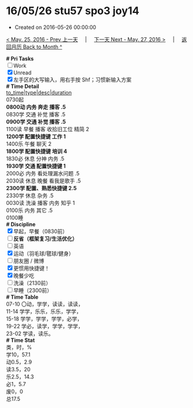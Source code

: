# 16/05/26 stu57 spo3 joy14

- Created on 2016-05-26 00:00:00

[< May. 25, 2016 - Prev 上一天](/lifelogs/2016/05/d25.md) &nbsp; &nbsp; | &nbsp; &nbsp; [下一天 Next - May. 27, 2016 >](/lifelogs/2016/05/d27.md) &nbsp; &nbsp; |  &nbsp; &nbsp; [返回月历 Back to Month ^](/lifelogs/2016/05/index.md)
<br/>    <div><b># Pri Tasks</b></div><div><input type="checkbox"/>Work</div><div><input checked="true" type="checkbox"/>Unread</div><div><input checked="true" type="checkbox"/>左手区的大写输入，用右手按 Shf；习惯新输入方案</div><div><b># Time Detail</b></div>    <div><u>to_time|type|desc|duration</u></div>    <div>0730起</div>    <div><b>0800动 内务 奔走 播客 .5</b></div>    <div>0830学 交通 补觉 播客 .5</div>    <div><b>0900学 交通 补觉 播客 .5</b></div><div>1100读 早餐 播客 收拾旧工位 精简 2</div>    <div><b>1200学 配置快捷键 工作 1</b></div><div>1400乐 午餐 聊天 2</div>    <div><b>1800学 配置快捷键 培训 4</b></div><div>1830必 休息 分神 内务 .5</div>    <div><b>1930学 交通 配置快捷键 1</b></div>    <div>2000必 内务 看处理漏水问题 .5</div><div>2030读 休息 晚餐 看我是歌手 .5</div>    <div><b>2300学 配置、熟悉快捷键 2.5</b></div>    <div>2330学 休息 杂务 .5</div><div>0030读 洗澡 播客 内务 知乎 1</div>    <div>0100乐 内务 其它 .5</div>    <div>0100睡</div><div><b># Discipline</b></div><div><input checked="true" type="checkbox"/>早起，早餐（0830前）</div><div><b><input type="checkbox"/></b><b>反省（框架复习/生活优化）</b></div><div><input type="checkbox"/>英语</div><div><input checked="true" type="checkbox"/>运动（羽毛球/毽球/健身）</div><div><input type="checkbox"/>朋友圈 / 微博</div><div><input checked="true" type="checkbox"/>更惯用快捷键！</div><div><input checked="true" type="checkbox"/>晚餐少吃</div><div><input type="checkbox"/>洗澡（2130前）</div><div><input type="checkbox"/>早睡（2300前）</div><div><b># Time Table</b></div>    <div>07-10 〇动，学学，读读，读读，</div>    <div>11-14 学学，乐乐，乐乐，学学，</div>    <div>15-18 学学，学学，学学，必学，</div>    <div>19-22 学必，读学，学学，学学，</div>    <div>23-02 学读，读乐。</div><div><b># Time Stat</b></div>    <div>类，时，%</div>    <div>学10，57.1</div>    <div>动0.5，2.9</div>    <div>读3.5，20</div>    <div>乐2.5，14.3</div>    <div>必1，5.7</div>    <div>废0，0</div>    <div>总17.5</div>
